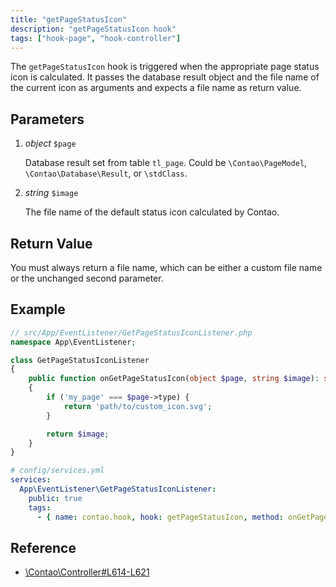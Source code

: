 ```yaml
---
title: "getPageStatusIcon"
description: "getPageStatusIcon hook"
tags: ["hook-page", "hook-controller"]
---
```


The `getPageStatusIcon` hook is triggered when the appropriate page status icon 
is calculated. It passes the database result object and the file name of the 
current icon as arguments and expects a file name as return value. 


## Parameters

1. *object* `$page`

	Database result set from table `tl_page`. Could be `\Contao\PageModel`, 
    `\Contao\Database\Result`, or `\stdClass`.

2. *string* `$image`

	The file name of the default status icon calculated by Contao.


## Return Value

You must always return a file name, which can be either a custom file name or 
the unchanged second parameter. 


## Example

```php
// src/App/EventListener/GetPageStatusIconListener.php
namespace App\EventListener;

class GetPageStatusIconListener
{
    public function onGetPageStatusIcon(object $page, string $image): string
    {
        if ('my_page' === $page->type) {
            return 'path/to/custom_icon.svg';
        }

        return $image;
    }
}
```

```yml
# config/services.yml
services:
  App\EventListener\GetPageStatusIconListener:
    public: true
    tags:
      - { name: contao.hook, hook: getPageStatusIcon, method: onGetPageStatusIcon }
```


## Reference

- [\Contao\Controller#L614-L621](https://github.com/contao/contao/blob/4.7.6/core-bundle/src/Resources/contao/library/Contao/Controller.php#L614-L621)
